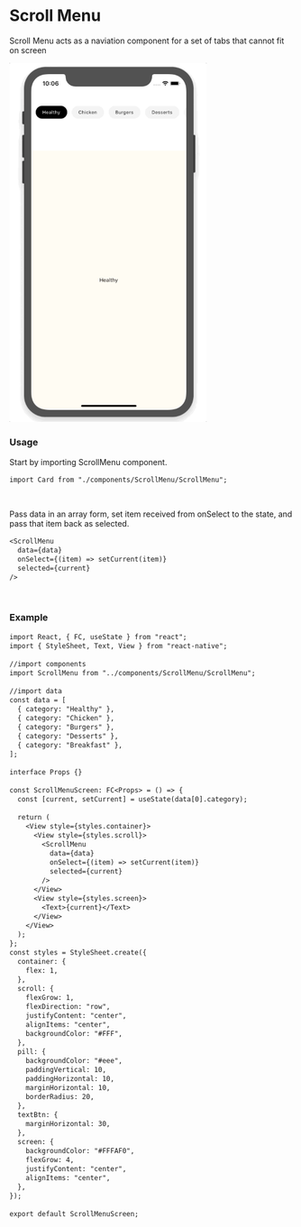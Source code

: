 # Scroll Menu

Scroll Menu acts as a naviation component for a set of tabs that cannot fit on screen

<img src="https://raw.githubusercontent.com/brandnewjinah/react-native-ui/master/assets/readme/ScrollMenu.gif" alt="scrollmenu" width="350"/>

### Usage

Start by importing ScrollMenu component.

```tsx
import Card from "./components/ScrollMenu/ScrollMenu";
```

<br>

Pass data in an array form, set item received from onSelect to the state, and pass that item back as selected.

```tsx
<ScrollMenu
  data={data}
  onSelect={(item) => setCurrent(item)}
  selected={current}
/>
```

<br>

### Example

```tsx
import React, { FC, useState } from "react";
import { StyleSheet, Text, View } from "react-native";

//import components
import ScrollMenu from "../components/ScrollMenu/ScrollMenu";

//import data
const data = [
  { category: "Healthy" },
  { category: "Chicken" },
  { category: "Burgers" },
  { category: "Desserts" },
  { category: "Breakfast" },
];

interface Props {}

const ScrollMenuScreen: FC<Props> = () => {
  const [current, setCurrent] = useState(data[0].category);

  return (
    <View style={styles.container}>
      <View style={styles.scroll}>
        <ScrollMenu
          data={data}
          onSelect={(item) => setCurrent(item)}
          selected={current}
        />
      </View>
      <View style={styles.screen}>
        <Text>{current}</Text>
      </View>
    </View>
  );
};
const styles = StyleSheet.create({
  container: {
    flex: 1,
  },
  scroll: {
    flexGrow: 1,
    flexDirection: "row",
    justifyContent: "center",
    alignItems: "center",
    backgroundColor: "#FFF",
  },
  pill: {
    backgroundColor: "#eee",
    paddingVertical: 10,
    paddingHorizontal: 10,
    marginHorizontal: 10,
    borderRadius: 20,
  },
  textBtn: {
    marginHorizontal: 30,
  },
  screen: {
    backgroundColor: "#FFFAF0",
    flexGrow: 4,
    justifyContent: "center",
    alignItems: "center",
  },
});

export default ScrollMenuScreen;
```
